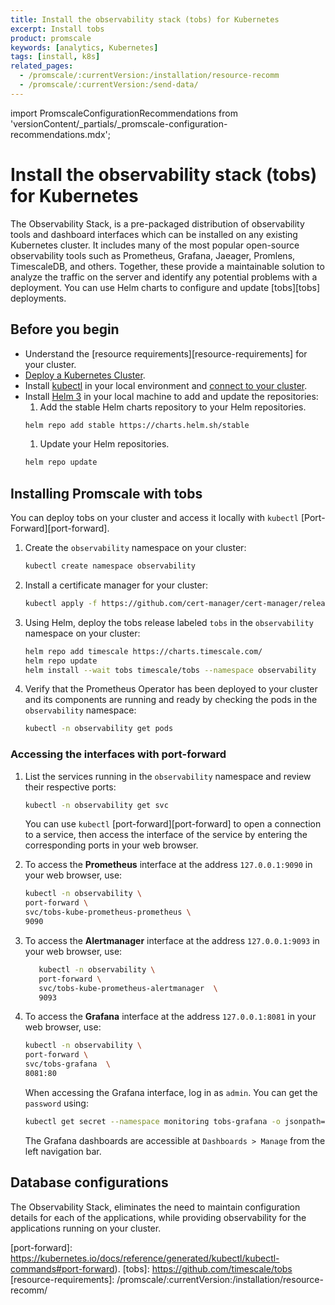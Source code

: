 ```yaml
---
title: Install the observability stack (tobs) for Kubernetes
excerpt: Install tobs
product: promscale
keywords: [analytics, Kubernetes]
tags: [install, k8s]
related_pages:
  - /promscale/:currentVersion:/installation/resource-recomm
  - /promscale/:currentVersion:/send-data/
---
```


import PromscaleConfigurationRecommendations from 'versionContent/_partials/_promscale-configuration-recommendations.mdx';

# Install the observability stack (tobs) for Kubernetes
The Observability Stack, is a pre-packaged distribution of observability tools
and dashboard interfaces which can be installed on any existing Kubernetes
cluster. It includes many of the most popular open-source observability tools
such as Prometheus, Grafana, Jaeager, Promlens, TimescaleDB, and others.
Together, these provide a maintainable solution to analyze the traffic on the
server and identify any potential problems with a deployment. You can use Helm
charts to configure and update [tobs][tobs] deployments. 

## Before you begin
*  Understand the [resource requirements][resource-requirements] for your cluster.
*  [Deploy a Kubernetes Cluster][kubernetes-cluster]. 
*  Install [kubectl][kubectl] in your local environment and
   [connect to your cluster][connect-to-cluster].
*  Install [Helm 3][helm] in your local machine to add and update the repositories:
   1.  Add the stable Helm charts repository to your Helm repositories.
    ```bash
    helm repo add stable https://charts.helm.sh/stable
    ```
   1.  Update your Helm repositories.
    ```bash
    helm repo update
    ```


## Installing Promscale with tobs 
You can deploy tobs on your cluster and access it locally with `kubectl`
[Port-Forward][port-forward].

<procedure>

1.  Create the `observability` namespace on your cluster:
    ```bash
    kubectl create namespace observability
    ```   
1. Install a certificate manager for your cluster:
   ```bash
   kubectl apply -f https://github.com/cert-manager/cert-manager/releases/download/v1.8.0/cert-manager.yaml
   ```
1.  Using Helm, deploy the tobs release labeled `tobs` in the `observability`
    namespace on your cluster:
    ```bash
    helm repo add timescale https://charts.timescale.com/
    helm repo update
    helm install --wait tobs timescale/tobs --namespace observability
    ```
1.  Verify that the Prometheus Operator has been deployed to your cluster and
    its components are running and ready by checking the pods in the
    `observability` namespace:
    ```bash
    kubectl -n observability get pods
    ```
    
</procedure>

### Accessing the interfaces with port-forward

<procedure>

1.  List the services running in the `observability` namespace and review their
    respective ports:
    ```bash
    kubectl -n observability get svc
    ```
    You can use `kubectl` [port-forward][port-forward] to open a connection to a service, then access the interface of the service by entering the corresponding ports in your web browser.

1. To access the **Prometheus** interface at the address `127.0.0.1:9090` in
   your web browser, use:
   ```bash
   kubectl -n observability \
   port-forward \
   svc/tobs-kube-prometheus-prometheus \
   9090
   ```
1. To access the **Alertmanager** interface at the address `127.0.0.1:9093` in
   your web browser, use:
   ```bash
      kubectl -n observability \
      port-forward \
      svc/tobs-kube-prometheus-alertmanager  \
      9093
   ```   
1. To access the **Grafana** interface at the address `127.0.0.1:8081` in your
   web browser, use:
   ```bash
   kubectl -n observability \
   port-forward \
   svc/tobs-grafana  \
   8081:80
   ```
   When accessing the Grafana interface, log in as `admin`. You can get the
  `password` using:
   ```bash
   kubectl get secret --namespace monitoring tobs-grafana -o jsonpath="{.data.admin-password}" | base64 --decode ; echo
   ```
   The Grafana dashboards are accessible at `Dashboards > Manage` from the left navigation bar.

</procedure>

## Database configurations

<PromscaleConfigurationRecommendations />

 The Observability Stack, eliminates the need to maintain configuration details for each of 
 the applications, while providing observability for the applications running on your cluster.

[kubernetes-cluster]: https://kubernetes.io/docs/setup/production-environment/
[helm]: https://helm.sh/docs/intro/install/
[kubectl]: https://kubernetes.io/docs/tasks/tools/#kubectl
[connect-to-cluster]: https://kubernetes.io/docs/tasks/tools/install-kubectl-macos/#verify-kubectl-configuration
[port-forward]: https://kubernetes.io/docs/reference/generated/kubectl/kubectl-commands#port-forward).
[tobs]: https://github.com/timescale/tobs
[resource-requirements]: /promscale/:currentVersion:/installation/resource-recomm/ 
